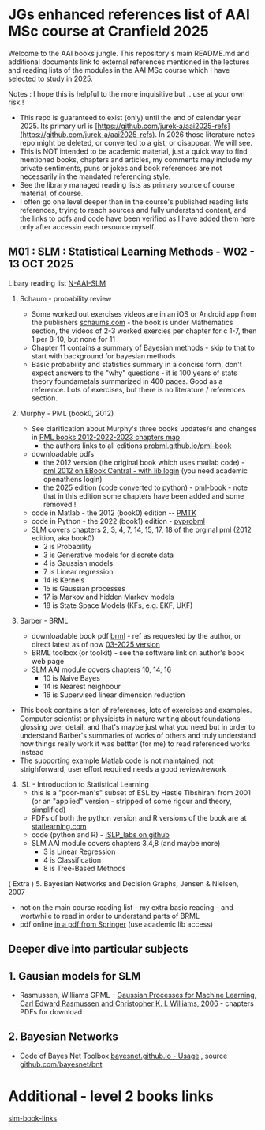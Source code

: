 # JGs enhanced references list of AAI MSc course at Cranfield 2025

Welcome to the AAI books jungle. This repository's main README.md and additional documents link to external references mentioned in the lectures and reading lists of the modules in the AAI MSc course which I have selected to study in 2025.

Notes : I hope this is helpful to the more inquisitive but .. use at your own risk !  
- This repo is guaranteed to exist (only) until the end of calendar year 2025. Its primary url is [https://github.com/jurek-a/aai2025-refs](https://github.com/jurek-a/aai2025-refs). In 2026 those literature notes repo might be deleted, or converted to a gist, or disappear. We will see.
- This is NOT intended to be academic material, just a quick way to find mentioned books, chapters and articles, my comments may include my private sentiments, puns or jokes and book references are not necessarily in the mandated referencing style.
- See the library managed reading lists as primary source of course material, of course. 
- I often go one level deeper than in the course's published reading lists references, trying to reach sources and fully understand content, and the links to pdfs and code have been verified as I have added them here only after accessin each resource myself.

## M01 : SLM : Statistical Learning Methods - W02 - 13 OCT 2025

Libary reading list [N-AAI-SLM](https://rl.talis.com/3/cranfield/lists/6600DDA5-EB4C-70FA-0D43-D8F665F9BC18.html?lang=en-GB)

1. Schaum - probability review
   - Some worked out exercises videos are in an iOS or Android app from the publishers [schaums.com](https://www.mheducation.com/highered/campaigns/schaums-outlines.html) - the book is under Mathematics section, the videos of 2-3 worked exercies per chapter for c 1-7, then 1 per 8-10, but none for 11
   - Chapter 11 contains a summary of Bayesian methods - skip to that to start with background for bayesian methods
   - Basic probability and statistics summary in a concise form, don't expect answers to the "why" questions - it is 100 years of stats theory foundametals summarized in 400 pages. Good as a reference. Lots of exercises, but there is no literature / references section. 
     
2. Murphy - PML (book0, 2012)
   - See clarification about Murphy's three books updates/s and changes in [PML books 2012-2022-2023 chapters map](murphy-pml-chapters-map.md)
      - the authors links to all editions [probml.github.io/pml-book](https://probml.github.io/pml-book/)
   - downloadable pdfs
     - the 2012 version (the original book which uses matlab code) - [pml 2012 on EBook Central - with lib login](https://ebookcentral.proquest.com/lib/cranfield/detail.action?docID=3339490) (you need academic openathens login)
     - the 2025 edition (code converted to python) - [pml-book](https://probml.github.io/pml-book/book1.html) - note that in this edition some chapters have been added and some removed !
   - code in Matlab - the 2012 (book0) edition -- [PMTK](https://github.com/probml/pmtk3)
   - code in Python - the 2022 (book1) edition - [pyprobml](https://github.com/probml/pyprobml)
   - SLM covers chapters 2, 3, 4, 7, 14, 15, 17, 18 of the orginal pml (2012 edition, aka book0)
     - 2 is Probability
     - 3 is Generative models for discrete data
     - 4 is Gaussian models
     - 7 is Linear regression
     - 14 is Kernels
     - 15 is Gaussian processes
     - 17 is Markov and hidden Markov models
     - 18 is State Space Models (KFs, e.g. EKF, UKF)
 
3. Barber - BRML
   - downloadable book pdf [brml](http://www.cs.ucl.ac.uk/staff/d.barber/brml/) - ref as requested by the author, or direct latest as of now [03-2025 version](http://web4.cs.ucl.ac.uk/staff/D.Barber/textbook/180325.pdf)
   - BRML toolbox (or toolkit) - see the software link on author's book web page
   - SLM AAI module covers chapters 10, 14, 16
     - 10 is Naive Bayes
     - 14 is Nearest neighbour
     - 16 is Supervised linear dimension reduction
  - This book contains a ton of references, lots of exercises and examples. Computer scientist or physicists in nature writing about foundations glossing over detail, and that's maybe just what you need but in order to understand Barber's summaries of works of others and truly understand how things really work it was bettter (for me) to read referenced works instead
  - The supporting example Matlab code is not maintained, not strighforward, user effort required needs a good review/rework

4. ISL - Introduction to Statistical Learning
   - this is a "poor-man's" subset of ESL by Hastie Tibshirani from 2001 (or an "applied" version - stripped of some rigour and theory, simplified)
   - PDFs of both the python version and R versions of the book are at [statlearning.com](https://www.statlearning.com/)
   - code (python and R) - [ISLP_labs on github](https://github.com/intro-stat-learning/ISLP_labs)
   - SLM AAI module covers chapters 3,4,8 (and maybe more)
     - 3 is Linear Regression
     - 4 is Classification
     - 8 is Tree-Based Methods

( Extra ) 5. Bayesian Networks and Decision Graphs, Jensen & Nielsen, 2007

   - not on the main course reading list - my extra basic reading - and wortwhile to read in order to understand parts of BRML
   - pdf online [in a pdf from Springer](https://link.springer.com/book/10.1007/978-0-387-68282-2) (use academic lib access)
  
## Deeper dive into particular subjects

## 1. Gausian models for SLM

- Rasmussen, Williams GPML - [Gaussian Processes for Machine Learning, Carl Edward Rasmussen and Christopher K. I. Williams, 2006](https://gaussianprocess.org/gpml/) - chapters PDFs for download
  
## 2. Bayesian Networks

- Code of Bayes Net Toolbox [bayesnet.github.io - Usage](https://bayesnet.github.io/bnt/docs/usage.html#basics) , source [github.com/bayesnet/bnt](https://github.com/bayesnet/bnt)


# Additional - level 2 books links

[slm-book-links](slm-book-links.md)
